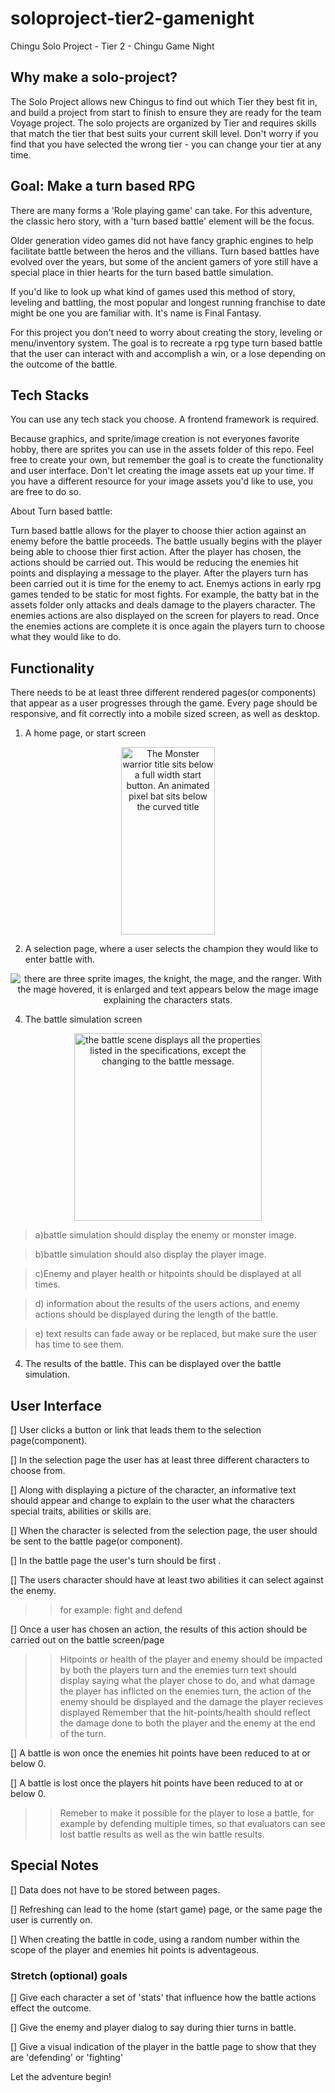 # soloproject-tier2-gamenight
Chingu Solo Project - Tier 2 - Chingu Game Night

## Why make a solo-project?

The Solo Project allows new Chingus to find out which Tier they best fit in, and build a project from start to finish to ensure they are ready for the team Voyage project.
The solo projects are organized by Tier and requires skills that match the tier that best suits your current skill level. Don't worry if you find that you have selected the wrong tier - you can change your tier at any time.

## Goal: Make a turn based RPG



There are many forms a 'Role playing game' can take.  For this adventure, the classic hero story, with a 'turn based battle' element will be the focus. 

Older generation video games did not have fancy graphic engines to help facilitate battle between the heros and the villians.  Turn based battles have evolved over the years, but some of the ancient gamers of yore still have a special place in thier hearts for the turn based battle simulation. 

If you'd like to look up what kind of games used this method of story, leveling and battling, the most popular and longest running
franchise to date might be one you are familiar with. It's name is Final Fantasy.   

For this project you don't need to worry about creating the story, leveling or menu/inventory system. The goal is to recreate a rpg type turn based battle that the user can interact with and accomplish a win, or a lose depending on the outcome of the battle. 

## Tech Stacks

You can use any tech stack you choose. A frontend framework is required. 

Because graphics, and sprite/image creation is not everyones favorite hobby, there are sprites you can use in the assets folder of this repo.
Feel free to create your own, but remember the goal is to create the functionality and user interface. 
Don't let creating the image assets eat up your time. If you have a different resource for your image assets you'd like to use, 
you are free to do so.

About Turn based battle: 

Turn based battle allows for the player to choose thier action against an enemy before the battle proceeds. 
The battle usually begins with the player being able to choose thier first action.  After the player has chosen, the actions should be 
carried out.  This would be reducing the enemies hit points and displaying a message to the player.
After the players turn has been carried out it is time for the enemy to act. 
Enemys actions in early rpg games tended to be static for most fights. For example, the batty bat in the assets folder only attacks and 
deals damage to the players character. The enemies actions are also displayed on the screen for players to read.  Once the enemies actions are complete it is once again the players turn to choose what they would like to do. 

## Functionality
 

There needs to be at least three different rendered pages(or components) that appear as a user progresses through the game. 
Every page should be responsive, and fit correctly into a mobile sized screen, as well as desktop.

1) A home page, or start screen 

<p align="center">
<img src="https://github.com/chingu-voyages/soloproject-tier2-gamenight/blob/main/assetsT2n3/mobileFirst.JPG" height="300px" width="150px" align="center" alt="The Monster warrior title sits below a full width start button. An animated pixel bat sits below the curved title"/>
</p>

2) A selection page, where a user selects the champion they would like to enter battle with.

<p align="center">
<img src="https://github.com/chingu-voyages/soloproject-tier2-gamenight/blob/main/assetsT2n3/selection.JPG" align="center" alt="there are three sprite images, the knight, the mage, and the ranger.  With the mage hovered, it is enlarged and text appears below the mage image explaining the characters stats." />
 </p>


4) The battle simulation screen

<p align="center">
<img src="https://github.com/chingu-voyages/soloproject-tier2-gamenight/blob/main/assetsT2n3/battleScreen.JPG" height="300px" alt="the battle scene displays all the properties listed in the specifications, except the changing to the battle message." />
 </p>

   >a)battle simulation should display the enemy or monster image.

   >b)battle simulation should also display the player image.
 
   >c)Enemy and player health or hitpoints should be displayed at all times.
   
   >d) information about the results of the users actions, and enemy actions should be displayed during the length of the battle.
   
   >e) text results can fade away or be replaced, but make sure the user has time to see them.
   
4) The results of the battle.  This can be displayed over the battle simulation. 

## User Interface

[] User clicks a button or link that leads them to the selection page(component). 

[] In the selection page the user has at least three different characters to choose from. 

[] Along with displaying a picture of the character, an informative text should appear and change to explain
to the user what the characters special traits, abilities or skills are. 

[] When the character is selected from the selection page, the user should be sent to the battle page(or component).

[] In the battle page the user's turn should be first .

[] The users character should have at least two abilities it can select against the enemy.

>> for example:  fight and defend 

[] Once a user has chosen an action, the results of this action should be carried out on the battle screen/page

>> Hitpoints or health of the player and enemy should be impacted by both the players turn and the enemies turn
>> text should display saying what the player chose to do, and what damage the player has inflicted
>> on the enemies turn, the action of the enemy should be displayed and the damage the player recieves displayed
>> Remember that the hit-points/health should reflect the damage done to both the player and the enemy at the end of the turn.

[]  A battle is won once the enemies hit points have been reduced to at or below 0. 

[]  A battle is lost once the players hit points have been reduced to at or below 0.

>> Remeber to make it possible for the player to lose a battle, for example by defending multiple times, so that evaluators can see lost battle results as well as the win battle results. 

## Special Notes
[] Data does not have to be stored between pages. 

[] Refreshing can lead to the home (start game) page, or the same page the user is currently on.

[] When creating the battle in code, using a random number within the scope of the player and enemies hit points is adventageous.


### Stretch (optional) goals
[] Give each character a set of 'stats' that influence how the battle actions effect the outcome.

[] Give the enemy and player dialog to say during thier turns in battle. 

[] Give a visual indication of the player in the battle page to show that they are 'defending' or 'fighting'

Let the adventure begin! 
